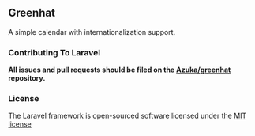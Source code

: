 ## Greenhat
A simple calendar with internationalization support.

### Contributing To Laravel

**All issues and pull requests should be filed on the [Azuka/greenhat](http://github.com/Azuka/greenhat) repository.**

### License

The Laravel framework is open-sourced software licensed under the [MIT license](http://opensource.org/licenses/MIT)
